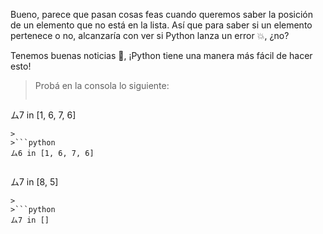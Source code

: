 Bueno, parece que pasan cosas feas cuando queremos saber la posición de un elemento que no está en la lista. Así que para saber si un elemento pertenece o no, alcanzaría con ver si Python lanza un error :boom:, ¿no?

Tenemos buenas noticias :newspaper:, ¡Python tiene una manera más fácil de hacer esto!

> Probá en la consola lo siguiente:
>
>```python
ム7 in [1, 6, 7, 6]
```
>
>```python
ム6 in [1, 6, 7, 6]
```
>
>```python
ム7 in [8, 5]
```
>
>```python
ム7 in []
```

